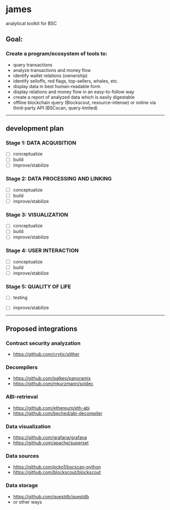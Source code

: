 # james
analytical toolkit for BSC

## Goal:
### Create a program/ecosystem of tools to:
* query transactions
* analyze transactions and money flow
* identify wallet relations (ownership)
* identify selloffs, red flags, top-sellers, whales, etc.
* display data in best human-readable form
* display relations and money flow in an easy-to-follow way
* create a report of analyzed data which is easily digestable
* offline blockchain query (Blockscout, resource-intense) or online via third-party API (BSCscan, query-limited)

----
## development plan
### Stage 1: DATA ACQUISITION
- [ ] conceptualize 
- [ ] build
- [ ] improve/stabilize

### Stage 2: DATA PROCESSING AND LINKING
- [ ] conceptualize 
- [ ] build
- [ ] improve/stabilize

### Stage 3: VISUALIZATION
- [ ] conceptualize 
- [ ] build
- [ ] improve/stabilize

### Stage 4: USER INTERACTION
- [ ] conceptualize 
- [ ] build
- [ ] improve/stabilize

### Stage 5: QUALITY OF LIFE
- [ ] testing
- [ ] improve/stabilize


----
## Proposed integrations
### Contract security analyzation
- https://github.com/crytic/slither

### Decompilers
- https://github.com/palkeo/panoramix
- https://github.com/mkurzmann/soldec

### ABI-retrieval
- https://github.com/ethereum/eth-abi
- https://github.com/beched/abi-decompiler


### Data visualization
- https://github.com/grafana/grafana
- https://github.com/apache/superset

### Data sources
- https://github.com/pcko1/bscscan-python
- https://github.com/blockscout/blockscout

### Data storage
- https://github.com/questdb/questdb
- or other ways
